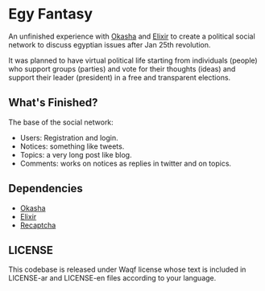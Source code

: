 # Egy Fantasy

An unfinished experience with [Okasha](http://www.ojuba.org/wiki/okasha/) and [Elixir](https://pypi.python.org/pypi/Elixir) to create a political social network to discuss egyptian issues after Jan 25th revolution.

It was planned to have virtual political life starting from individuals (people) who support groups (parties) and vote for their thoughts (ideas) and support their leader (president) in a free and transparent elections.

## What's Finished?

The base of the social network:
- Users: Registration and login.
- Notices: something like tweets.
- Topics: a very long post like blog.
- Comments: works on notices as replies in twitter and on topics.

## Dependencies

- [Okasha](http://www.ojuba.org/wiki/okasha/)
- [Elixir](https://pypi.python.org/pypi/Elixir)
- [Recaptcha](http://pythonhosted.org/recaptcha/)

## LICENSE

This codebase is released under Waqf license whose text is included in LICENSE-ar and LICENSE-en files according to your language.
